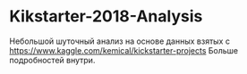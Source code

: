 # Kikstarter-2018-Analysis
Небольшой шуточный анализ на основе данных взятых с https://www.kaggle.com/kemical/kickstarter-projects
Больше подробностей внутри.
